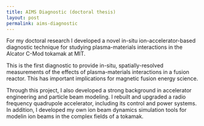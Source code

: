 ```yaml
---
title: AIMS Diagnostic (doctoral thesis)
layout: post
permalink: aims-diagnostic
---
```


For my doctoral research I developed a novel in-situ ion-accelerator-based diagnostic technique for
studying plasma-materials interactions in the Alcator C-Mod tokamak at MIT.

This is the first diagnostic to provide in-situ, spatially-resolved measurements of the effects
of plasma-materials interactions in a fusion reactor. This has important implications for magnetic
fusion energy science.

Through this project, I also developed a strong background in accelerator engineering and particle
beam modeling. I rebuilt and upgraded a radio frequency quadrupole accelerator, including its control
and power systems. In addition, I developed my own ion beam dynamics simulation tools for modelin
ion beams in the complex fields of a tokamak.